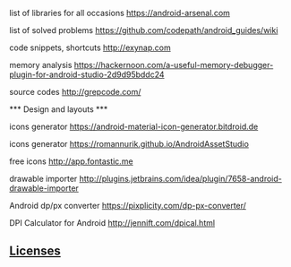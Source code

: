 
list of libraries for all occasions
https://android-arsenal.com

list of solved problems
https://github.com/codepath/android_guides/wiki

code snippets, shortcuts
http://exynap.com

memory analysis
https://hackernoon.com/a-useful-memory-debugger-plugin-for-android-studio-2d9d95bddc24

source codes
http://grepcode.com/

*** Design and layouts ***

icons generator
https://android-material-icon-generator.bitdroid.de

icons generator
https://romannurik.github.io/AndroidAssetStudio

free icons
http://app.fontastic.me

drawable importer
http://plugins.jetbrains.com/idea/plugin/7658-android-drawable-importer

Android dp/px converter 
https://pixplicity.com/dp-px-converter/

DPI Calculator for Android 
http://jennift.com/dpical.html

## [Licenses](Licenses)
